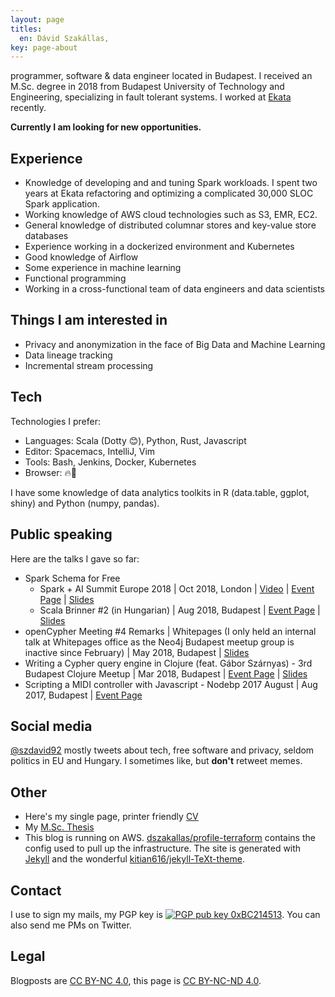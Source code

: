 ```yaml
---
layout: page
titles:
  en: Dávid Szakállas,
key: page-about
---
```


programmer, software & data engineer located in Budapest. I received an M.Sc. degree in 2018 from Budapest University of Technology and Engineering, specializing in fault tolerant systems. I worked at [Ekata](https://ekata.com/) recently.

**Currently I am looking for new opportunities.**

## Experience

- Knowledge of developing and and tuning Spark workloads. I spent two years
at Ekata refactoring and optimizing a complicated 30,000 SLOC Spark application.
- Working knowledge of AWS cloud technologies such as S3, EMR, EC2.
- General knowledge of distributed columnar stores and key-value store databases 
- Experience working in a dockerized environment and Kubernetes
- Good knowledge of Airflow
- Some experience in machine learning
- Functional programming
- Working in a cross-functional team of data engineers and data scientists

## Things I am interested in

- Privacy and anonymization in the face of Big Data and Machine Learning
- Data lineage tracking
- Incremental stream processing

## Tech
Technologies I prefer:
- Languages: Scala (Dotty 😊), Python, Rust, Javascript
- Editor: Spacemacs, IntelliJ, Vim
- Tools: Bash, Jenkins, Docker, Kubernetes
- Browser: 🔥🦊

I have some knowledge of data analytics toolkits in R (data.table, ggplot, shiny) and Python (numpy, pandas).

## Public speaking
Here are the talks I gave so far:
- Spark Schema for Free
  - Spark + AI Summit Europe 2018 \| Oct 2018, London \| [Video](https://www.youtube.com/watch?v=Km9j2okQFm8) \| [Event Page](https://databricks.com/session/spark-schema-for-free) \| [Slides](/assets/speaking/spark-schema-for-free-spark-summit.pdf)
  - Scala Brinner #2 (in Hungarian) \| Aug 2018, Budapest \| [Event Page](https://www.meetup.com/Scala-Pair-Programming-Breakfast-Budapest/events/253449564/) \| [Slides](/assets/speaking/spark-schema-for-free-meetup.pdf)
- openCypher Meeting #4 Remarks \| Whitepages (I only held an internal talk at Whitepages office as the Neo4j Budapest meetup group is inactive since February) \| May 2018, Budapest \| [Slides](/assets/speaking/ocim4.pdf)
- Writing a Cypher query engine in Clojure (feat. Gábor Szárnyas) - 3rd Budapest Clojure Meetup \| Mar 2018, Budapest \| [Event Page](https://www.meetup.com/Budapest-Clojure-User-Group/events/248220424/) \| [Slides](/assets/speaking/sre.pdf)
- Scripting a MIDI controller with Javascript - Nodebp 2017 August \| Aug 2017, Budapest \| [Event Page](https://www.meetup.com/nodebp/events/242250790/)

## Social media
[@szdavid92](https://twitter.com/szdavid92) mostly tweets about tech,
free software and privacy, seldom politics in EU and Hungary. I sometimes like, but **don't** retweet memes.

## Other
- Here's my single page, printer friendly [CV](https://dszakallas.github.io/cv/david_szakallas.pdf)
- My [M.Sc. Thesis](https://dszakallas.github.io/thesis-msc-17/thesis.pdf)
- This blog is running on AWS. [dszakallas/profile-terraform](https://github.com/dszakallas/profile-terraform) contains the config used to pull up the infrastructure. The site is generated with [Jekyll](https://github.com/jekyll/jekyll) and the wonderful [kitian616/jekyll-TeXt-theme](https://github.com/kitian616/jekyll-TeXt-theme).

## Contact
I use to sign my mails, my PGP key is [![PGP pub key 0xBC214513](https://peegeepee.com/badge/orange/BC214513.svg)](https://d.peegeepee.com/CF168467F2F9AD251A50006722D1F308BC214513.asc). You can also send me PMs on Twitter.

## Legal
Blogposts are [CC BY-NC 4.0](https://creativecommons.org/licenses/by-nc/4.0/), this page is [CC BY-NC-ND 4.0](https://creativecommons.org/licenses/by-nc-nd/4.0/).
